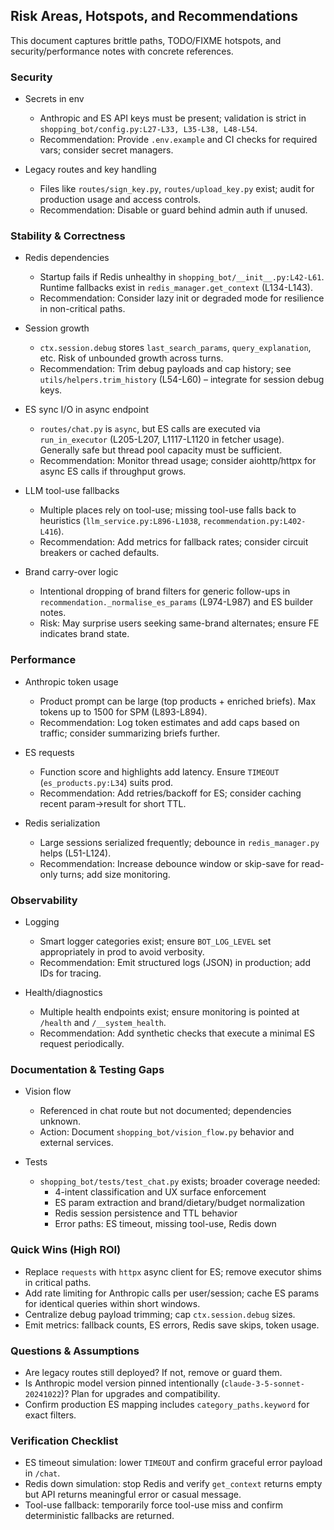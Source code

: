 ## Risk Areas, Hotspots, and Recommendations

This document captures brittle paths, TODO/FIXME hotspots, and security/performance notes with concrete references.

### Security

- Secrets in env
  - Anthropic and ES API keys must be present; validation is strict in `shopping_bot/config.py:L27-L33, L35-L38, L48-L54`.
  - Recommendation: Provide `.env.example` and CI checks for required vars; consider secret managers.

- Legacy routes and key handling
  - Files like `routes/sign_key.py`, `routes/upload_key.py` exist; audit for production usage and access controls.
  - Recommendation: Disable or guard behind admin auth if unused.

### Stability & Correctness

- Redis dependencies
  - Startup fails if Redis unhealthy in `shopping_bot/__init__.py:L42-L61`. Runtime fallbacks exist in `redis_manager.get_context` (L134-L143).
  - Recommendation: Consider lazy init or degraded mode for resilience in non-critical paths.

- Session growth
  - `ctx.session.debug` stores `last_search_params`, `query_explanation`, etc. Risk of unbounded growth across turns.
  - Recommendation: Trim debug payloads and cap history; see `utils/helpers.trim_history` (L54-L60) – integrate for session debug keys.

- ES sync I/O in async endpoint
  - `routes/chat.py` is `async`, but ES calls are executed via `run_in_executor` (L205-L207, L1117-L1120 in fetcher usage). Generally safe but thread pool capacity must be sufficient.
  - Recommendation: Monitor thread usage; consider aiohttp/httpx for async ES calls if throughput grows.

- LLM tool-use fallbacks
  - Multiple places rely on tool-use; missing tool-use falls back to heuristics (`llm_service.py:L896-L1038`, `recommendation.py:L402-L416`).
  - Recommendation: Add metrics for fallback rates; consider circuit breakers or cached defaults.

- Brand carry-over logic
  - Intentional dropping of brand filters for generic follow-ups in `recommendation._normalise_es_params` (L974-L987) and ES builder notes.
  - Risk: May surprise users seeking same-brand alternates; ensure FE indicates brand state.

### Performance

- Anthropic token usage
  - Product prompt can be large (top products + enriched briefs). Max tokens up to 1500 for SPM (L893-L894).
  - Recommendation: Log token estimates and add caps based on traffic; consider summarizing briefs further.

- ES requests
  - Function score and highlights add latency. Ensure `TIMEOUT` (`es_products.py:L34`) suits prod.
  - Recommendation: Add retries/backoff for ES; consider caching recent param→result for short TTL.

- Redis serialization
  - Large sessions serialized frequently; debounce in `redis_manager.py` helps (L51-L124).
  - Recommendation: Increase debounce window or skip-save for read-only turns; add size monitoring.

### Observability

- Logging
  - Smart logger categories exist; ensure `BOT_LOG_LEVEL` set appropriately in prod to avoid verbosity.
  - Recommendation: Emit structured logs (JSON) in production; add IDs for tracing.

- Health/diagnostics
  - Multiple health endpoints exist; ensure monitoring is pointed at `/health` and `/__system_health`.
  - Recommendation: Add synthetic checks that execute a minimal ES request periodically.

### Documentation & Testing Gaps

- Vision flow
  - Referenced in chat route but not documented; dependencies unknown.
  - Action: Document `shopping_bot/vision_flow.py` behavior and external services.

- Tests
  - `shopping_bot/tests/test_chat.py` exists; broader coverage needed:
    - 4-intent classification and UX surface enforcement
    - ES param extraction and brand/dietary/budget normalization
    - Redis session persistence and TTL behavior
    - Error paths: ES timeout, missing tool-use, Redis down

### Quick Wins (High ROI)

- Replace `requests` with `httpx` async client for ES; remove executor shims in critical paths.
- Add rate limiting for Anthropic calls per user/session; cache ES params for identical queries within short windows.
- Centralize debug payload trimming; cap `ctx.session.debug` sizes.
- Emit metrics: fallback counts, ES errors, Redis save skips, token usage.

### Questions & Assumptions

- Are legacy routes still deployed? If not, remove or guard them.
- Is Anthropic model version pinned intentionally (`claude-3-5-sonnet-20241022`)? Plan for upgrades and compatibility.
- Confirm production ES mapping includes `category_paths.keyword` for exact filters.

### Verification Checklist

- ES timeout simulation: lower `TIMEOUT` and confirm graceful error payload in `/chat`.
- Redis down simulation: stop Redis and verify `get_context` returns empty but API returns meaningful error or casual message.
- Tool-use fallback: temporarily force tool-use miss and confirm deterministic fallbacks are returned.

